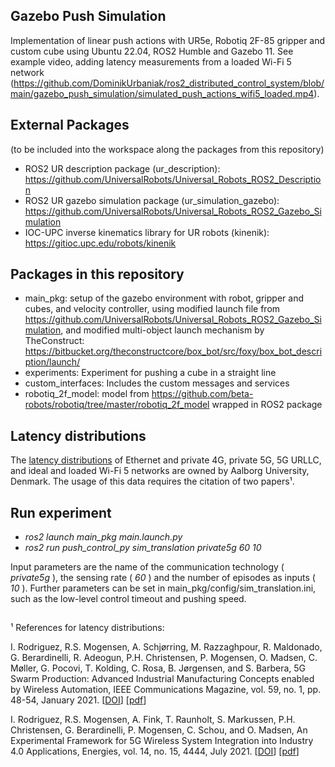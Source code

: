 ## Gazebo Push Simulation

Implementation of linear push actions with UR5e, Robotiq 2F-85 gripper and custom cube using Ubuntu 22.04, ROS2 Humble and Gazebo 11. See example video, adding latency measurements from a loaded Wi-Fi 5 network (https://github.com/DominikUrbaniak/ros2_distributed_control_system/blob/main/gazebo_push_simulation/simulated_push_actions_wifi5_loaded.mp4).

## External Packages
(to be included into the workspace along the packages from this repository)
- ROS2 UR description package (ur_description): https://github.com/UniversalRobots/Universal_Robots_ROS2_Description
- ROS2 UR gazebo simulation package (ur_simulation_gazebo): https://github.com/UniversalRobots/Universal_Robots_ROS2_Gazebo_Simulation
- IOC-UPC inverse kinematics library for UR robots (kinenik): https://gitioc.upc.edu/robots/kinenik

## Packages in this repository
- main_pkg: setup of the gazebo environment with robot, gripper and cubes, and velocity controller, using modified launch file from https://github.com/UniversalRobots/Universal_Robots_ROS2_Gazebo_Simulation, and modified multi-object launch mechanism by TheConstruct: https://bitbucket.org/theconstructcore/box_bot/src/foxy/box_bot_description/launch/
- experiments: Experiment for pushing a cube in a straight line
- custom_interfaces: Includes the custom messages and services
- robotiq_2f_model: model from https://github.com/beta-robots/robotiq/tree/master/robotiq_2f_model wrapped in ROS2 package

## Latency distributions
The [latency distributions](https://github.com/DominikUrbaniak/Latency_Push_Actions/tree/main/latency_distributions) of Ethernet and private 4G, private 5G, 5G URLLC, and ideal and loaded Wi-Fi 5 networks are owned by Aalborg University, Denmark. The usage of this data requires the citation of two papers¹.

## Run experiment

- *ros2 launch main_pkg main.launch.py*
- *ros2 run push_control_py sim_translation private5g 60 10*

Input parameters are the name of the communication technology ( *private5g* ), the sensing rate ( *60* ) and the number of episodes as inputs ( *10* ). Further parameters can be set in main_pkg/config/sim_translation.ini, such as the low-level control timeout and pushing speed.

##

¹ References for latency distributions:

I. Rodriguez, R.S. Mogensen, A. Schjørring, M. Razzaghpour, R. Maldonado, G. Berardinelli, R. Adeogun, P.H. Christensen, P. Mogensen, O. Madsen, C. Møller, G. Pocovi, T. Kolding, C. Rosa, B. Jørgensen, and S. Barbera, 5G Swarm Production: Advanced Industrial Manufacturing Concepts enabled by Wireless Automation, IEEE Communications Magazine, vol. 59, no. 1, pp. 48-54, January 2021. [[DOI](https://doi.org/10.1109/MCOM.001.2000560)] [[pdf](https://vbn.aau.dk/files/402417271/AAUindustrial_5Gswarm_irl.pdf)]

I. Rodriguez, R.S. Mogensen, A. Fink, T. Raunholt, S. Markussen, P.H. Christensen, G. Berardinelli, P. Mogensen, C. Schou, and O. Madsen, An Experimental Framework for 5G Wireless System Integration into Industry 4.0 Applications, Energies, vol. 14, no. 15, 4444, July 2021. [[DOI](https://doi.org/10.3390/en14154444)] [[pdf](https://www.mdpi.com/1996-1073/14/15/4444/pdf)]

